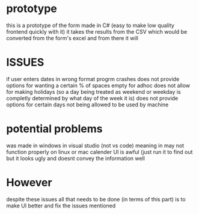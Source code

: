 # prototype
this is a prototype of the form made in C# (easy to make low quality frontend quickly with it)
it takes the results from the CSV which would be converted from the form's excel
and from there it will 
# ISSUES
  if user enters dates in wrong format progrm crashes
  does not provide options for wanting a certain % of spaces empty for adhoc
  does not allow for making holidays (so a day being treated as weekend or weekday is completly determined by what day of the week it is)
  does not provide options for certain days not being allowed to be used by machine 

# potential problems
  was made in windows in visual studio (not vs code) meaning in may not function properly on linux or mac
  calender UI is awful (just run it to find out but it looks ugly and doesnt convey the information well

# However
  despite these issues all that needs to be done (in terms of this part) is to make UI better and fix the issues mentioned
